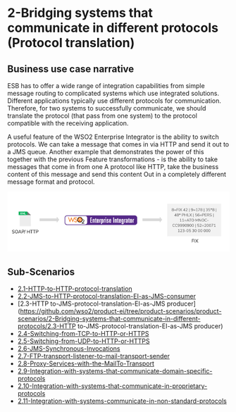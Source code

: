 # 2-Bridging systems that communicate in different protocols (Protocol translation)

## Business use case narrative

ESB has to offer a wide range of integration capabilities from simple message routing to complicated systems which use integrated solutions.
Different applications typically use different protocols for communication. Therefore, for two systems to successfully communicate,
we should translate the protocol (that pass from one system) to the protocol compatible with the receiving application.


A useful feature of the WSO2 Enterprise Integrator is the ability to switch protocols.
We can take a message that comes in via HTTP and send it out to a JMS queue. Another example that demonstrates the power
of this together with the previous Feature transformations - is the ability to take messages that come in from one A protocol like HTTP,
take the business content of this message and send this content Out in a completely different message format and protocol.


![Bridging systems that communicate in different protocols](images/protocol-switching.png)


## Sub-Scenarios

- [2.1-HTTP-to-HTTP-protocol-translation](https://github.com/wso2/product-ei/tree/product-scenarios/product-scenarios/2-Bridging-systems-that-communicate-in-different-protocols/2.1-HTTP-to-HTTP-protocol-translation)
- [2.2-JMS-to-HTTP-protocol-translation-EI-as-JMS-consumer](https://github.com/wso2/product-ei/tree/product-scenarios/product-scenarios/2-Bridging-systems-that-communicate-in-different-protocols/2.2-JMS-to-HTTP-protocol-translation-EI-as-JMS-consumer)
- [2.3-HTTP to-JMS-protocol-translation-EI-as-JMS producer](https://github.com/wso2/product-ei/tree/product-scenarios/product-scenarios/2-Bridging-systems-that-communicate-in-different-protocols/2.3-HTTP to-JMS-protocol-translation-EI-as-JMS producer)
- [2.4-Switching-from-TCP-to-HTTP-or-HTTPS](https://github.com/wso2/product-ei/tree/product-scenarios/product-scenarios/2-Bridging-systems-that-communicate-in-different-protocols/2.4-Switching-from-TCP-to-HTTP-or-HTTPS)
- [2.5-Switching-from-UDP-to-HTTP-or-HTTPS](https://github.com/wso2/product-ei/tree/product-scenarios/product-scenarios/2-Bridging-systems-that-communicate-in-different-protocols/2.5-Switching-from-UDP-to-HTTP-or-HTTPS)
- [2.6-JMS-Synchronous-Invocations](https://github.com/wso2/product-ei/tree/product-scenarios/product-scenarios/2-Bridging-systems-that-communicate-in-different-protocols/2.6-JMS-Synchronous-Invocations)
- [2.7-FTP-transport-listener-to-mail-transport-sender](https://github.com/wso2/product-ei/tree/product-scenarios/product-scenarios/2-Bridging-systems-that-communicate-in-different-protocols/2.7-FTP-transport-listener-to-mail-transport-sender)
- [2.8-Proxy-Services-with-the-MailTo-Transport](https://github.com/wso2/product-ei/tree/product-scenarios/product-scenarios/2-Bridging-systems-that-communicate-in-different-protocols/2.8-Proxy-Services-with-the-MailTo-Transport)
- [2.9-Integration-with-systems-that-communicate-domain-specific-protocols](https://github.com/wso2/product-ei/tree/product-scenarios/product-scenarios/2-Bridging-systems-that-communicate-in-different-protocols/2.9-Integration-with-systems-that-communicate-domain-specific-protocols)
- [2.10-Integration-with-systems-that-communicate-in-proprietary-protocols](https://github.com/wso2/product-ei/tree/product-scenarios/product-scenarios/2-Bridging-systems-that-communicate-in-different-protocols/2.10-Integration-with-systems-that-communicate-in-proprietary-protocols)
- [2.11-Integration-with-systems-communicate-in-non-standard-protocols](https://github.com/wso2/product-ei/tree/product-scenarios/product-scenarios/2-Bridging-systems-that-communicate-in-different-protocols/2.11-Integration-with-systems-communicate-in-non-standard-protocols)
